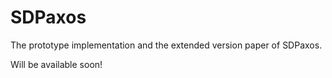 # SDPaxos
The prototype implementation and the extended version paper of SDPaxos.

Will be available soon!

